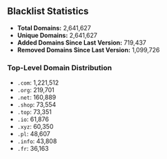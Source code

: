 ## Blacklist Statistics

- **Total Domains:** 2,641,627
- **Unique Domains:** 2,641,627
- **Added Domains Since Last Version:** 719,437
- **Removed Domains Since Last Version:** 1,099,726

### Top-Level Domain Distribution

-  `.com`: 1,221,512
-  `.org`: 219,701
-  `.net`: 160,889
-  `.shop`: 73,554
-  `.top`: 73,351
-  `.io`: 61,876
-  `.xyz`: 60,350
-  `.pl`: 48,607
-  `.info`: 43,808
-  `.fr`: 36,163
